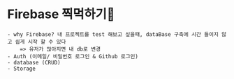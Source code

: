# Firebase 찍먹하기🍜

    - why Firebase? 내 프로젝트를 test 해보고 싶을때, dataBase 구축에 시간 들이지 않고 쉽게 시작 할 수 있다 
        => 유저가 많아지면 내 db로 변경
    - Auth (이메일/ 비밀번호 로그인 & Github 로그인)
    - database (CRUD)
    - Storage

